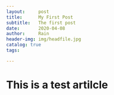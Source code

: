 ```yaml
---
layout:     post
title:      My First Post
subtitle:   The first post
date:       2020-04-08
author:     Rain
header-img: img/headfile.jpg
catalog: true
tags:

---
```

# This is a test artilcle

